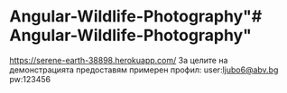 # Angular-Wildlife-Photography"# Angular-Wildlife-Photography" 
https://serene-earth-38898.herokuapp.com/
За целите на демонстрацията предоставям примерен профил: user:ljubo6@abv.bg pw:123456
